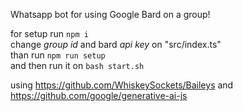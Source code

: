 Whatsapp bot for using Google Bard on a group!

for setup run 
 `npm i` \
change *group id* and bard *api key* on "src/index.ts"\
than run 
 `npm run setup` \
and then run it on 
 `bash start.sh` 

 using https://github.com/WhiskeySockets/Baileys and https://github.com/google/generative-ai-js
